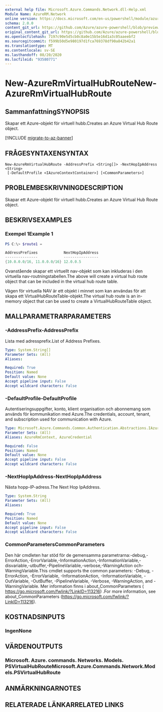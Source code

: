 ```yaml
---
external help file: Microsoft.Azure.Commands.Network.dll-Help.xml
Module Name: AzureRM.Network
online version: https://docs.microsoft.com/en-us/powershell/module/azurerm.network/new-azurermvirtualhubroute
schema: 2.0.0
content_git_url: https://github.com/Azure/azure-powershell/blob/preview/src/ResourceManager/Network/Commands.Network/help/New-AzureRmVirtualHubRoute.md
original_content_git_url: https://github.com/Azure/azure-powershell/blob/preview/src/ResourceManager/Network/Commands.Network/help/New-AzureRmVirtualHubRoute.md
ms.openlocfilehash: 7197c90e5d5cb0c8a0e15b5e16d1a3c05aaeebf2
ms.sourcegitcommit: f599b50d5e980197d1fca769378df90a842b42a1
ms.translationtype: MT
ms.contentlocale: sv-SE
ms.lasthandoff: 08/20/2020
ms.locfileid: "93580771"
---
```

# <span data-ttu-id="9344f-101">New-AzureRmVirtualHubRoute</span><span class="sxs-lookup"><span data-stu-id="9344f-101">New-AzureRmVirtualHubRoute</span></span>

## <span data-ttu-id="9344f-102">Sammanfattning</span><span class="sxs-lookup"><span data-stu-id="9344f-102">SYNOPSIS</span></span>
<span data-ttu-id="9344f-103">Skapar ett Azure-objekt för virtuell hubb.</span><span class="sxs-lookup"><span data-stu-id="9344f-103">Creates an Azure Virtual Hub Route object.</span></span>

[!INCLUDE [migrate-to-az-banner](../../includes/migrate-to-az-banner.md)]

## <span data-ttu-id="9344f-104">FRÅGESYNTAXEN</span><span class="sxs-lookup"><span data-stu-id="9344f-104">SYNTAX</span></span>

```
New-AzureRmVirtualHubRoute -AddressPrefix <String[]> -NextHopIpAddress <String>
 [-DefaultProfile <IAzureContextContainer>] [<CommonParameters>]
```

## <span data-ttu-id="9344f-105">PROBLEMBESKRIVNING</span><span class="sxs-lookup"><span data-stu-id="9344f-105">DESCRIPTION</span></span>
<span data-ttu-id="9344f-106">Skapar ett Azure-objekt för virtuell hubb.</span><span class="sxs-lookup"><span data-stu-id="9344f-106">Creates an Azure Virtual Hub Route object.</span></span>

## <span data-ttu-id="9344f-107">BESKRIVS</span><span class="sxs-lookup"><span data-stu-id="9344f-107">EXAMPLES</span></span>

### <span data-ttu-id="9344f-108">Exempel 1</span><span class="sxs-lookup"><span data-stu-id="9344f-108">Example 1</span></span>

```powershell
PS C:\> $route1 = 

AddressPrefixes            NextHopIpAddress
---------------            ----------------
{10.0.0.0/16, 11.0.0.0/16} 12.0.0.5
```

<span data-ttu-id="9344f-109">Ovanstående skapar ett virtuellt nav-objekt som kan inkluderas i den virtuella nav-routningstabellen.</span><span class="sxs-lookup"><span data-stu-id="9344f-109">The above will create a virtual hub route object that can be included in the virtual hub route table.</span></span>

<span data-ttu-id="9344f-110">Vägen för virtuella NAV är ett objekt i minnet som kan användas för att skapa ett VirtualHubRouteTable-objekt.</span><span class="sxs-lookup"><span data-stu-id="9344f-110">The virtual hub route is an in-memory object that can be used to create a VirtualHubRouteTable object.</span></span>

## <span data-ttu-id="9344f-111">MALLPARAMETRAR</span><span class="sxs-lookup"><span data-stu-id="9344f-111">PARAMETERS</span></span>

### <span data-ttu-id="9344f-112">-AddressPrefix</span><span class="sxs-lookup"><span data-stu-id="9344f-112">-AddressPrefix</span></span>
<span data-ttu-id="9344f-113">Lista med adressprefix.</span><span class="sxs-lookup"><span data-stu-id="9344f-113">List of Address Prefixes.</span></span>

```yaml
Type: System.String[]
Parameter Sets: (All)
Aliases:

Required: True
Position: Named
Default value: None
Accept pipeline input: False
Accept wildcard characters: False
```

### <span data-ttu-id="9344f-114">-DefaultProfile</span><span class="sxs-lookup"><span data-stu-id="9344f-114">-DefaultProfile</span></span>
<span data-ttu-id="9344f-115">Autentiseringsuppgifter, konto, klient organisation och abonnemang som används för kommunikation med Azure.</span><span class="sxs-lookup"><span data-stu-id="9344f-115">The credentials, account, tenant, and subscription used for communication with Azure.</span></span>

```yaml
Type: Microsoft.Azure.Commands.Common.Authentication.Abstractions.IAzureContextContainer
Parameter Sets: (All)
Aliases: AzureRmContext, AzureCredential

Required: False
Position: Named
Default value: None
Accept pipeline input: False
Accept wildcard characters: False
```

### <span data-ttu-id="9344f-116">-NextHopIpAddress</span><span class="sxs-lookup"><span data-stu-id="9344f-116">-NextHopIpAddress</span></span>
<span data-ttu-id="9344f-117">Nästa hopp-IP-adress.</span><span class="sxs-lookup"><span data-stu-id="9344f-117">The Next Hop IpAddress.</span></span>

```yaml
Type: System.String
Parameter Sets: (All)
Aliases:

Required: True
Position: Named
Default value: None
Accept pipeline input: False
Accept wildcard characters: False
```

### <span data-ttu-id="9344f-118">CommonParameters</span><span class="sxs-lookup"><span data-stu-id="9344f-118">CommonParameters</span></span>
<span data-ttu-id="9344f-119">Den här cmdleten har stöd för de gemensamma parametrarna:-debug,-ErrorAction,-ErrorVariable,-InformationAction,-InformationVariable,-disvariable,-utbuffer,-PipelineVariable,-verbose,-WarningAction och-WarningVariable.</span><span class="sxs-lookup"><span data-stu-id="9344f-119">This cmdlet supports the common parameters: -Debug, -ErrorAction, -ErrorVariable, -InformationAction, -InformationVariable, -OutVariable, -OutBuffer, -PipelineVariable, -Verbose, -WarningAction, and -WarningVariable.</span></span> <span data-ttu-id="9344f-120">Mer information finns i about_CommonParameters ( https://go.microsoft.com/fwlink/?LinkID=113216) .</span><span class="sxs-lookup"><span data-stu-id="9344f-120">For more information, see about_CommonParameters (https://go.microsoft.com/fwlink/?LinkID=113216).</span></span>

## <span data-ttu-id="9344f-121">KOSTNADS</span><span class="sxs-lookup"><span data-stu-id="9344f-121">INPUTS</span></span>

### <span data-ttu-id="9344f-122">Ingen</span><span class="sxs-lookup"><span data-stu-id="9344f-122">None</span></span>

## <span data-ttu-id="9344f-123">VÄRDEN</span><span class="sxs-lookup"><span data-stu-id="9344f-123">OUTPUTS</span></span>

### <span data-ttu-id="9344f-124">Microsoft. Azure. commands. Networks. Models. PSVirtualHubRoute</span><span class="sxs-lookup"><span data-stu-id="9344f-124">Microsoft.Azure.Commands.Network.Models.PSVirtualHubRoute</span></span>

## <span data-ttu-id="9344f-125">ANMÄRKNINGAR</span><span class="sxs-lookup"><span data-stu-id="9344f-125">NOTES</span></span>

## <span data-ttu-id="9344f-126">RELATERADE LÄNKAR</span><span class="sxs-lookup"><span data-stu-id="9344f-126">RELATED LINKS</span></span>
